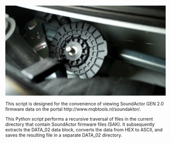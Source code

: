 <p align="center">
    <img src="https://github.com/ADmitriyP/VAG_MQB_studies/blob/main/Soundaktor/VIEW.jpg" alt="logo" />
</p>
This script is designed for the convenience of viewing SoundActor GEN 2.0 firmware data on the portal http://www.mqbtools.nl/soundaktor/.

This Python script performs a recursive traversal of files in the current directory that contain SoundActor firmware files (SAK). It subsequently extracts the DATA_02 data block, converts the data from HEX to ASCII, and saves the resulting file in a separate DATA_02 directory.